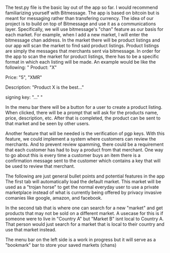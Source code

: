 The test.py file is the basic lay out of the app so far. I would recommend familiarizing yourself with Bitmessage. The app is based on bitcoin but is meant for messaging rather than transfering currency. The idea of our project is to build on top of Bitmessage and use it as a communications layer. Specifically, we will use bitmessage's "chan" feature as our basis for each market. For example, when I add a new market, I will enter the bitmessage chan address. In the market there will be product listings and our app will scan the market to find said product listings. Product listings are simply the messages that merchants sent via bitmessage. In order for the app to scan the market for product listings, there has to be a specific format in which each listing will be made. An example would be like the following:
"
Product: "X"

Price: "5", "XMR"

Description: "Product X is the best..."

signing key: "..."
"

In the menu bar there will be a button for a user to create a product listing. When clicked, there will be a prompt that will ask for the products name, price, description, etc. After that is completed, the product can be sent to that market and be seen by other users.

Another feature that will be needed is the verification of pgp keys. With this feature, we could implement a system where customers can review the merchants. And to prevent review spamming, there could be a requirement that each customer has had to buy a product from that merchant. One way to go about this is every time a customer buys an item there is a confirmation message sent to the customer which contains a key that will be used to review that merchant.




The following are just general bullet points and potential features in the app
The first tab will automatically load the default market. This market will be used as a "trojan horse" to get the normal everyday user to use a private marketplace instead of what is currently being offered by privacy invasive comanies like google, amazon, and facebook.

In the second tab that is where one can search for a new "market" and get products that may not be sold on a different market. A usecase for this is if someone were to live in "Country A" but "Market B" isnt local to Country A. That person would just search for a market that is local to their country and use that market instead.

The menu bar on the left side is a work in progress but it will serve as a "bookmark" bar to store your saved markets (chans)





